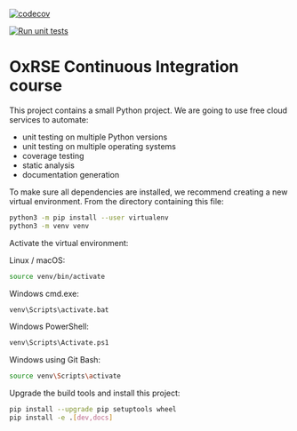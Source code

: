 [![codecov](https://codecov.io/gh/rubynixson/ci-course/branch/main/graph/badge.svg?token=02AJ9XGFM6)](https://codecov.io/gh/rubynixson/ci-course)


[![Run unit tests](https://github.com/rubynixson/ci-course/actions/workflows/unit-tests.yml/badge.svg)](https://github.com/rubynixson/ci-course/actions/workflows/unit-tests.yml)
# OxRSE Continuous Integration course

This project contains a small Python project. We are going to use free cloud services to automate:

- unit testing on multiple Python versions
- unit testing on multiple operating systems
- coverage testing
- static analysis
- documentation generation

To make sure all dependencies are installed, we recommend creating a new virtual environment.
From the directory containing this file:

```bash
python3 -m pip install --user virtualenv
python3 -m venv venv
```

Activate the virtual environment:

Linux / macOS:
```bash
source venv/bin/activate
```

Windows cmd.exe:
```bash
venv\Scripts\activate.bat
```

Windows PowerShell:
```bash
venv\Scripts\Activate.ps1
```

Windows using Git Bash:
```bash
source venv\Scripts\activate
```

Upgrade the build tools and install this project:

```bash
pip install --upgrade pip setuptools wheel
pip install -e .[dev,docs]
```

